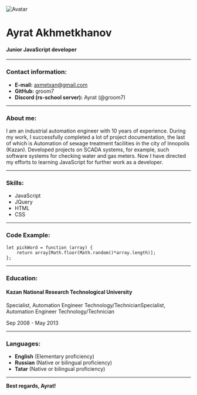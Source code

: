  ![Avatar](https://avatars.githubusercontent.com/u/89845295?v=4)
 # Ayrat Akhmetkhanov
#### Junior JavaScript developer
-------------
### Contact information:
* **E-mail:** axmetxan@gmail.com
* **GitHub:** groom7
* **Discord (rs-school server):** Ayrat (@groom7)
-------------
### About me:
I am an industrial automation engineer with 10 years of experience. During my work, I successfully completed a lot of project documentation, the last of which is Automation of sewage treatment facilities in the city of Innopolis (Kazan). Developed projects on SCADA systems, for example, such software systems for checking water and gas meters. Now I have directed my efforts to learning JavaScript for further work as a developer.

-------------
### Skills:
* JavaScript
* JQuery
* HTML
* CSS
-------------
### Code Example:
```
let pickWord = function (array) {
    return array[Math.floor(Math.random()*array.length)];
};
```
-------------
### Education:
#### Kazan National Research Technological University
Specialist, Automation Engineer Technology/TechnicianSpecialist, Automation Engineer Technology/Technician

Sep 2008 - May 2013

-------------
### Languages:
* **English** (Elementary proficiency)
* **Russian** (Native or bilingual proficiency)
* **Tatar** (Native or bilingual proficiency)
-------------
**Best regards, Ayrat!**
